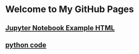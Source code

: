 # Welcome to My GitHub Pages
## [Jupyter Notebook Example HTML](DataMining-HW1-Kocak.html) 
## [python code](DataMining-HW1-Kocak.ipynb)

